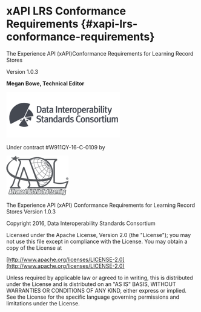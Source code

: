 # xAPI LRS Conformance Requirements {#xapi-lrs-conformance-requirements}

The Experience API (xAPI)Conformance Requirements for Learning Record Stores

Version 1.0.3

**Megan Bowe, Technical Editor**

![](DISC-logo-primary-2-300x121.png)

Under contract #W911QY-16-C-0109 by

![](adl-gray-standard.png)

The Experience API (xAPI) Conformance Requirements for Learning Record Stores Version 1.0.3

Copyright 2016, Data Interoperability Standards Consortium

Licensed under the Apache License, Version 2.0 (the &quot;License&quot;); you may not use this file except in compliance with the License. You may obtain a copy of the License at

[http://www.apache.org/licenses/LICENSE-2.0](http://www.apache.org/licenses/LICENSE-2.0)

Unless required by applicable law or agreed to in writing, this is distributed under the License and is distributed on an &quot;AS IS&quot; BASIS, WITHOUT WARRANTIES OR CONDITIONS OF ANY KIND, either express or implied. See the License for the specific language governing permissions and limitations under the License.